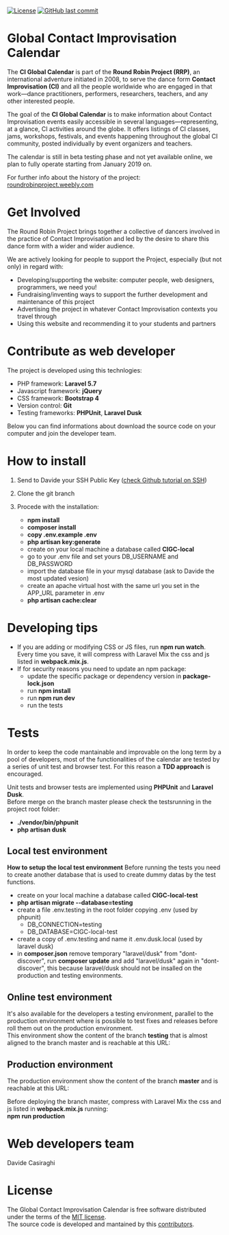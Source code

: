 [![License](https://img.shields.io/badge/license-MIT-blue.svg?style=flat-square)](LICENSE)
[![GitHub last commit](https://img.shields.io/github/last-commit/davide-casiraghi/ci-global-calendar.svg)](https://github.com/davide-casiraghi/ci-global-calendar) 

# Global Contact Improvisation Calendar

The **CI Global Calendar** is part of the **Round Robin Project (RRP)**, an international adventure initiated in 2008, to serve the dance form **Contact Improvisation (CI)** and all the people worldwide who are engaged in that work—dance practitioners, performers, researchers, teachers, and any other interested people. 

The goal of the **CI Global Calendar** is to make information about Contact Improvisation events easily accessible in several languages—representing, at a glance, CI activities around the globe. It offers listings of CI classes, jams, workshops, festivals, and events happening throughout the global CI community, posted individually by event organizers and teachers.

The calendar is still in beta testing phase and not yet available online, we plan to fully operate starting from January 2019 on.

For further info about the history of the project: [roundrobinproject.weebly.com](https://roundrobinproject.weebly.com/) 


# Get Involved
The Round Robin Project brings together a collective of dancers involved in the practice of Contact Improvisation and led by the desire to share this dance form with a wider and wider audience.

We are actively looking for people to support the Project, especially (but not only) in regard with:

- Developing/supporting the website: computer people, web designers, programmers, we need you!
- Fundraising/inventing ways to support the further development and maintenance of this project
- Advertising the project in whatever Contact Improvisation contexts you travel through
- Using this website and recommending it to your students and partners

# Contribute as web developer
The project is developed using this technlogies:
- PHP framework: **Laravel 5.7**
- Javascript framework: **jQuery**
- CSS framework: **Bootstrap 4**
- Version control: **Git**  
- Testing frameworks: **PHPUnit**, **Laravel Dusk**

Below you can find informations about download the source code on your computer and join the developer team.

# How to install

1) Send to Davide your SSH Public Key ([check Github tutorial on SSH](https://help.github.com/articles/checking-for-existing-ssh-keys/))
2) Clone the git branch 

3) Procede with the installation: 
    - **npm install**
    - **composer install**
    - **copy .env.example .env**
    - **php artisan key:generate**
    - create on your local machine a database called **CIGC-local**
    - go to your .env file and set yours DB_USERNAME and DB_PASSWORD 
    - import the database file in your mysql database (ask to Davide the most updated vesion)
    - create an apache virtual host with the same url you set in the APP_URL parameter in .env
    - **php artisan cache:clear**

# Developing tips
- If you are adding or modifying CSS or JS files, run **npm run watch**. Every time you save, it will compress with Laravel Mix the css and js listed in **webpack.mix.js**.
- If for security reasons you need to update an npm package:   
    - update the specific package or dependency version in **package-lock.json**
    - run **npm install**
    - run **npm run dev**
    - run the tests

# Tests
In order to keep the code mantainable and improvable on the long term by a pool of developers, most of the functionalities of the calendar are tested by a series of unit test and browser test.
For this reason a **TDD approach** is encouraged.

Unit tests and browser tests are implemented using **PHPUnit** and **Laravel Dusk**.  
Before merge on the branch master please check the testsrunning in the project root folder:
- **./vendor/bin/phpunit**
- **php artisan dusk**

## Local test environment

**How to setup the local test environment**
Before running the tests you need to create another database that is used to create dummy datas by the test functions.
- create on your local machine a database called **CIGC-local-test**
- **php artisan migrate --database=testing**
- create a file .env.testing in the root folder copying .env  (used by phpunit)
  - DB_CONNECTION=testing  
  - DB_DATABASE=CIGC-local-test
- create a copy of .env.testing and name it .env.dusk.local  (used by laravel dusk)
- in **composer.json** remove temporary "laravel/dusk" from "dont-discover", run **composer update** and add "laravel/dusk" again in "dont-discover", this because laravel/dusk should not be insalled on the production and testing environments.

## Online test environment 

It's also available for the developers a testing environment, parallel to the production environment where is possible to test fixes and releases before roll them out on the production environment.  
This environment show the content of the branch **testing** that is almost aligned to the branch master and is reachable at this URL: 

## Production environment

The production environment show the content of the branch **master** and is reachable at this URL: 

Before deploying the branch master, compress with Laravel Mix the css and js listed in **webpack.mix.js** running:   
**npm run production**
  
# Web developers team
Davide Casiraghi

# License
The Global Contact Improvisation Calendar is free software distributed under the terms of the [MIT license](https://opensource.org/licenses/mit-license.php).   
The source code is developed and mantained by this [contributors](https://github.com/davide-casiraghi/ci-global-calendar/graphs/contributors).



